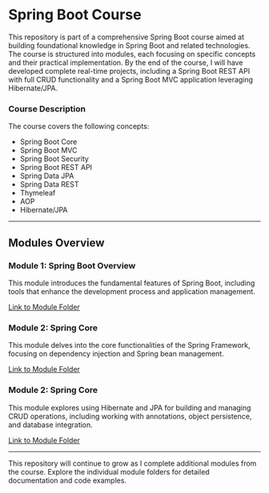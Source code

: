 # Spring Boot Course

This repository is part of a comprehensive Spring Boot course aimed at building foundational knowledge in Spring Boot and related technologies. The course is structured into modules, each focusing on specific concepts and their practical implementation. By the end of the course, I will have developed complete real-time projects, including a Spring Boot REST API with full CRUD functionality and a Spring Boot MVC application leveraging Hibernate/JPA.
### **Course Description**
The course covers the following concepts:
- Spring Boot Core
- Spring Boot MVC
- Spring Boot Security
- Spring Boot REST API
- Spring Data JPA
- Spring Data REST
- Thymeleaf
- AOP
- Hibernate/JPA

---

## Modules Overview

### **Module 1: Spring Boot Overview**
This module introduces the fundamental features of Spring Boot, including tools that enhance the development process and application management.

[Link to Module Folder](https://github.com/Solunska/spring-boot-learnings/tree/master/01.%20Spring%20Boot%20Overview)

### **Module 2: Spring Core**
This module delves into the core functionalities of the Spring Framework, focusing on dependency injection and Spring bean management.

[Link to Module Folder](https://github.com/Solunska/spring-boot-learnings/tree/master/02.%20Spring%20Core)

### **Module 2: Spring Core**
This module explores using Hibernate and JPA for building and managing CRUD operations, including working with annotations, object persistence, and database integration.

[Link to Module Folder](https://github.com/Solunska/spring-boot-learnings/tree/master/03.%20Hibernate%2C%20JPA%20CRUD)

---

This repository will continue to grow as I complete additional modules from the course. Explore the individual module folders for detailed documentation and code examples.
